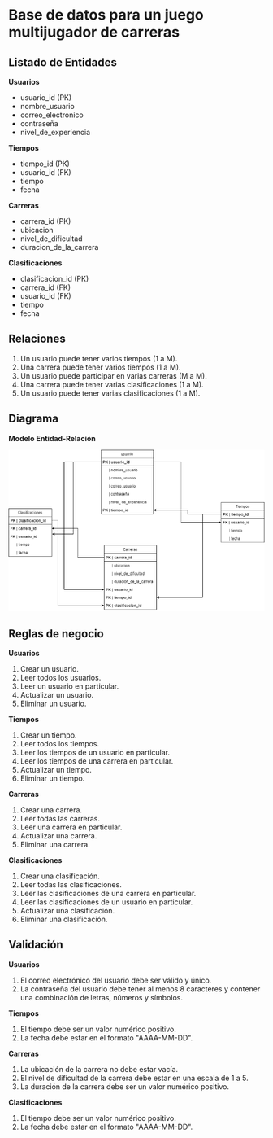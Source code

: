 # Base de datos para un juego multijugador de carreras

## Listado de Entidades

**Usuarios**

- usuario_id (PK)
- nombre_usuario
- correo_electronico
- contraseña
- nivel_de_experiencia

**Tiempos**

- tiempo_id (PK)
- usuario_id (FK)
- tiempo
- fecha

**Carreras**

- carrera_id (PK)
- ubicacion
- nivel_de_dificultad
- duracion_de_la_carrera

**Clasificaciones**

- clasificacion_id (PK)
- carrera_id (FK)
- usuario_id (FK)
- tiempo
- fecha

## Relaciones

1. Un usuario puede tener varios tiempos (1 a M).
1. Una carrera puede tener varios tiempos (1 a M).
1. Un usuario puede participar en varias carreras (M a M).
1. Una carrera puede tener varias clasificaciones (1 a M).
1. Un usuario puede tener varias clasificaciones (1 a M).

## Diagrama
**Modelo Entidad-Relación**

![Modelo Entidad - Relación](Img/Entidad_Relacional.png)

## Reglas de negocio

**Usuarios**

1. Crear un usuario.
1. Leer todos los usuarios.
1. Leer un usuario en particular.
1. Actualizar un usuario.
1. Eliminar un usuario.

**Tiempos**

1. Crear un tiempo.
1. Leer todos los tiempos.
1. Leer los tiempos de un usuario en particular.
1. Leer los tiempos de una carrera en particular.
1. Actualizar un tiempo.
1. Eliminar un tiempo.

**Carreras**

1. Crear una carrera.
1. Leer todas las carreras.
1. Leer una carrera en particular.
1. Actualizar una carrera.
1. Eliminar una carrera.

**Clasificaciones**

1. Crear una clasificación.
1. Leer todas las clasificaciones.
1. Leer las clasificaciones de una carrera en particular.
1. Leer las clasificaciones de un usuario en particular.
1. Actualizar una clasificación.
1. Eliminar una clasificación.

## Validación

**Usuarios**

1. El correo electrónico del usuario debe ser válido y único.
1. La contraseña del usuario debe tener al menos 8 caracteres y contener una combinación de letras, números y símbolos.

**Tiempos**

1. El tiempo debe ser un valor numérico positivo.
1. La fecha debe estar en el formato "AAAA-MM-DD".

**Carreras**

1. La ubicación de la carrera no debe estar vacía.
1. El nivel de dificultad de la carrera debe estar en una escala de 1 a 5.
1. La duración de la carrera debe ser un valor numérico positivo.

**Clasificaciones**

1. El tiempo debe ser un valor numérico positivo.
1. La fecha debe estar en el formato "AAAA-MM-DD".